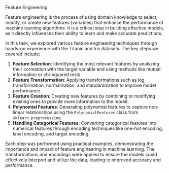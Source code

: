 Feature Engineering

Feature engineering is the process of using domain knowledge to select, modify, or create new features (variables) that enhance the performance of machine learning algorithms. It is a critical step in building effective models, as it directly influences their ability to learn and make accurate predictions. 

In this task, we explored various feature engineering techniques through hands-on experience with the Titanic and Iris datasets. The key steps we covered include:

1. **Feature Selection**: Identifying the most relevant features by analyzing their correlation with the target variable and using methods like mutual information or chi-squared tests.
2. **Feature Transformation**: Applying transformations such as log transformation, normalization, and standardization to improve model performance.
3. **Feature Creation**: Creating new features by combining or modifying existing ones to provide more information to the model.
4. **Polynomial Features**: Generating polynomial features to capture non-linear relationships using the `PolynomialFeatures` class from `sklearn.preprocessing`.
5. **Handling Categorical Features**: Converting categorical features into numerical features through encoding techniques like one-hot encoding, label encoding, and target encoding.

Each step was performed using practical examples, demonstrating the importance and impact of feature engineering in machine learning. The transformations and encodings were applied to ensure the models could effectively interpret and utilize the data, leading to improved accuracy and performance.

